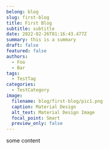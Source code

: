 ```yaml
---
belong: blog
slug: first-blog
title: First Blog
subtitle: subtitle
date: 2022-02-26T01:16:43.477Z
summary: this is a summary
draft: false
featured: false
authors:
  - Foo
  - Bar
tags:
  - TestTag
categories:
  - TestCategory
image:
  filename: blog/first-blog/pic1.png
  caption: Material Design
  alt_text: Material Design Image
  focal_point: Smart
  preview_only: false
---
```

some content